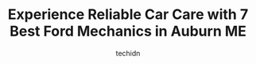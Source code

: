 ---
layout: ampstory
image: https://images.unsplash.com/photo-1485291571150-772bcfc10da5?ixlib=rb-4.0.3&ixid=MnwxMjA3fDB8MHxwaG90by1wYWdlfHx8fGVufDB8fHx8&auto=format&fit=crop&w=640&h=853&q=80
author: techidn
featured: false
description: Entrust your vehicle to the 7 best Ford Mechanic in Auburn ME, USA and experience the difference they can make. With their extensive knowledge, state-of-the-art facilities, and commitment to
title: Experience Reliable Car Care with 7 Best Ford Mechanics in Auburn ME
cover:
   title: Experience Reliable Car Care with 7 Best Ford Mechanics in Auburn ME
   subtitle: Rickpate
   background: https://images.unsplash.com/photo-1485291571150-772bcfc10da5?ixlib=rb-4.0.3&ixid=MnwxMjA3fDB8MHxwaG90by1wYWdlfHx8fGVufDB8fHx8&auto=format&fit=crop&w=640&h=853&q=80

pages: 
 - layout: thirds
   top: <h1>#1 Rowe Hyundai Auburn</h1>
   bottom: "<p>Dan Merrill was friendly, knowledgeable and a team player when helping me buy a new car for myself. He made the process simple, answered all my questions and catered to m</p>"
   background: https://www.knot35.com/toplist/wp-content/uploads/2023/06/best-ford-mechanic-1-in-auburn-me-1685835113.jpeg
   backgroundblur: true
 - layout: thirds
   top: <h1>#2 Lee Auto Mall</h1>
   bottom: "<p>765 Center St, Auburn, ME 04210, United States</p>"
   background: https://www.knot35.com/toplist/wp-content/uploads/2023/06/best-ford-mechanic-2-in-auburn-me-1685835114.jpeg
   cta:
      link: https://www.knot35.com/toplist/experience-reliable-car-care-with-7-best-ford-mechanics-in-auburn-me/
      text: Experience Reliable Car Care with 7 Best Ford Mechanics in Auburn ME
 - layout: thirds
   top: <h1>#3 Real Deal Auto Sales North</h1>
   bottom: "<p>625 Washington St N, Auburn, ME 04210, United States</p>"
   background: https://www.knot35.com/toplist/wp-content/uploads/2023/06/best-ford-mechanic-3-in-auburn-me-1685835114.jpeg
   cta:
      link: https://www.knot35.com/toplist/experience-reliable-car-care-with-7-best-ford-mechanics-in-auburn-me/
      text: Experience Reliable Car Care with 7 Best Ford Mechanics in Auburn ME
 - layout: thirds
   top: <h1>#4 NAPA Auto Parts - Coastal Auto Parts Auburn</h1>
   bottom: "<p>325 Center St, Auburn, ME 04210, United States</p>"
   background: https://images.unsplash.com/photo-1515405295579-ba7b45403062?ixlib=rb-4.0.3&ixid=MnwxMjA3fDB8MHxwaG90by1wYWdlfHx8fGVufDB8fHx8&auto=format&fit=crop&w=640&h=853&q=80
   cta:
      link: https://www.knot35.com/toplist/experience-reliable-car-care-with-7-best-ford-mechanics-in-auburn-me/
      text: Experience Reliable Car Care with 7 Best Ford Mechanics in Auburn ME
 - layout: thirds
   top: <h1>#5 A-1 Auto Inc.</h1>
   bottom: "<p>1179 Center St, Auburn, ME 04210, United States</p>"
   background: https://images.unsplash.com/photo-1533735380053-eb8d0759b24a?ixlib=rb-4.0.3&ixid=MnwxMjA3fDB8MHxwaG90by1wYWdlfHx8fGVufDB8fHx8&auto=format&fit=crop&w=640&h=853&q=80
   cta:
      link: https://www.knot35.com/toplist/experience-reliable-car-care-with-7-best-ford-mechanics-in-auburn-me/
      text: Experience Reliable Car Care with 7 Best Ford Mechanics in Auburn ME
 - layout: thirds
   top: <h1>#6 Rowe Auto Group</h1>
   bottom: "<p>699 Center St, Auburn, ME 04210, United States</p>"
   background: https://images.unsplash.com/photo-1522441815192-d9f04eb0615c?ixlib=rb-4.0.3&ixid=MnwxMjA3fDB8MHxwaG90by1wYWdlfHx8fGVufDB8fHx8&auto=format&fit=crop&w=640&h=853&q=80
   cta:
      link: https://www.knot35.com/toplist/experience-reliable-car-care-with-7-best-ford-mechanics-in-auburn-me/
      text: Experience Reliable Car Care with 7 Best Ford Mechanics in Auburn ME
 - layout: thirds
   top: <h1>#7 M & P Auto Parts</h1>
   bottom: "<p>227 Merrow Rd, Auburn, ME 04210, United States</p>"
   background: https://images.unsplash.com/photo-1484589065579-248aad0d8b13?ixlib=rb-4.0.3&ixid=MnwxMjA3fDB8MHxwaG90by1wYWdlfHx8fGVufDB8fHx8&auto=format&fit=crop&w=640&h=853&q=80
   cta:
      link: https://www.knot35.com/toplist/experience-reliable-car-care-with-7-best-ford-mechanics-in-auburn-me/
      text: Experience Reliable Car Care with 7 Best Ford Mechanics in Auburn ME
 - layout: thirds
   middle: Continue reading...
   background: https://images.unsplash.com/photo-1591393223703-56fe1347ac62?ixlib=rb-4.0.3&ixid=MnwxMjA3fDB8MHxwaG90by1wYWdlfHx8fGVufDB8fHx8&auto=format&fit=crop&w=640&h=853&q=80
   cta:
      link: https://www.knot35.com/toplist/experience-reliable-car-care-with-7-best-ford-mechanics-in-auburn-me/
      text: Experience Reliable Car Care with 7 Best Ford Mechanics in Auburn ME
      
---